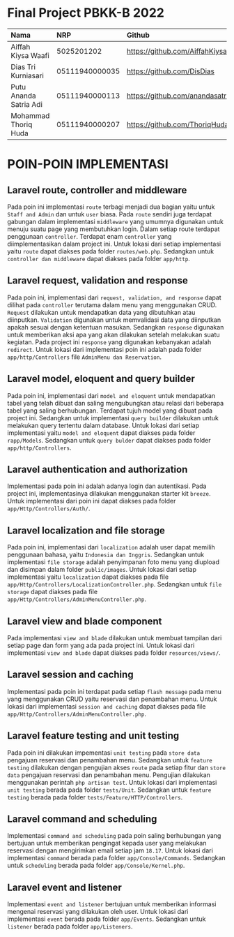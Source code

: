 # Final Project PBKK-B 2022

| Nama | NRP | Github |
| :--------- | :--------- | :--------- |
| Aiffah Kiysa Waafi | 5025201202 | https://github.com/AiffahKiysa |
| Dias Tri Kurniasari | 05111940000035 | https://github.com/DisDias |
| Putu Ananda Satria Adi | 05111940000113 | https://github.com/anandasatriaadi |
| Mohammad Thoriq Huda | 05111940000207 | https://github.com/ThoriqHuda |

# POIN-POIN IMPLEMENTASI

## Laravel route, controller and middleware
Pada poin ini implementasi `route` terbagi menjadi dua bagian yaitu untuk `Staff and Admin` dan untuk `user` biasa. Pada `route` sendiri juga terdapat gabungan dalam implementasi `middleware` yang umumnya digunakan untuk menuju suatu page yang membutuhkan login. Dalam setiap route terdapat penggunaan `controller`. Terdapat enam `controller` yang diimplementasikan dalam project ini. Untuk lokasi dari setiap implementasi yaitu `route` dapat diakses pada folder `routes/web.php`. Sedangkan untuk `controller dan middleware` dapat diakses pada folder `app/http`.

## Laravel request, validation and response
Pada poin ini, implementasi dari `request, validation, and response` dapat dilihat pada `controller` terutama dalam menu yang menggunakan CRUD. `Request` dilakukan untuk mendapatkan data yang dibutuhkan atau diinputkan. `Validation` digunakan untuk memvalidasi data yang diinputkan apakah sesuai dengan ketentuan masukan. Sedangkan `response` digunakan untuk memberikan aksi apa yang akan dilakukan setelah melakukan suatu kegiatan. Pada project ini `response` yang digunakan kebanyakan adalah `redirect`. Untuk lokasi dari implementasi poin ini adalah pada folder `app/http/Controllers` file `AdminMenu dan Reservation`.

## Laravel model, eloquent and query builder
Pada poin ini, implementasi dari `model and eloquent` untuk mendapatkan tabel yang telah dibuat dan saling mengubungkan atau relasi dari beberapa tabel yang saling berhubungan. Terdapat tujuh model yang dibuat pada project ini. Sedangkan untuk implementasi `query builder` dilakukan untuk melakukan query tertentu dalam database. Untuk lokasi dari setiap implementasi yaitu `model and eloquent` dapat diakses pada folder `rapp/Models`. Sedangkan untuk `query bulder` dapat diakses pada folder `app/http/Controllers`.

## Laravel authentication and authorization
Implementasi pada poin ini adalah adanya login dan autentikasi. Pada project ini, implementasinya dilakukan menggunakan starter kit `breeze`. Untuk implementasi dari poin ini dapat diakses pada folder `app/Http/Controllers/Auth/`.

## Laravel localization and file storage
Pada poin ini, implementasi dari `localization` adalah user dapat memilih penggunaan bahasa, yaitu `Indonesia dan Inggris`. Sedangkan untuk implementasi `file storage` adalah penyimpanan foto menu yang diupload dan disimpan dalam folder `public/images`. Untuk lokasi dari setiap implementasi yaitu `localization` dapat diakses pada file `app/Http/Controllers/LocalizationController.php`. Sedangkan untuk `file storage` dapat diakses pada file `app/Http/Controllers/AdminMenuController.php`.

## Laravel view and blade component
Pada implementasi `view and blade` dilakukan untuk membuat tampilan dari setiap page dan form yang ada pada project ini. Untuk lokasi dari implementasi `view and blade` dapat diakses pada folder `resources/views/`.

## Laravel session and caching
Implementasi pada poin ini terdapat pada setiap `flash message` pada menu yang menggunakan CRUD yaitu reservasi dan penambahan menu. Untuk lokasi dari implementasi `session and caching` dapat diakses pada file `app/Http/Controllers/AdminMenuController.php`.

## Laravel feature testing and unit testing
Pada poin ini dilakukan impementasi `unit testing` pada `store data` pengajuan reservasi dan penambahan menu. Sedangkan untuk `feature testing` dilakukan dengan pengujian akses `route` pada setiap fitur dan `store data` pengajuan reservasi dan penambahan menu. Pengujian dilakukan menggunakan perintah `php artisan test`. Untuk lokasi dari implementasi `unit testing` berada pada folder `tests/Unit`. Sedangkan untuk `feature testing` berada pada folder `tests/Feature/HTTP/Controllers`.

## Laravel command and scheduling
Implementasi `command and scheduling` pada poin saling berhubungan yang bertujuan untuk memberikan pengingat kepada user yang melakukan reservasi dengan mengirimkan email setiap jam `18.17`. Untuk lokasi dari implementasi `command` berada pada folder `app/Console/Commands`. Sedangkan untuk `scheduling` berada pada folder `app/Console/Kernel.php`.

## Laravel event and listener
Implementasi `event and listener` bertujuan untuk memberikan informasi mengenai reservasi yang dilakukan oleh user. Untuk lokasi dari implementasi `event` berada pada folder `app/Events`. Sedangkan untuk `listener` berada pada folder `app/Listeners`.
